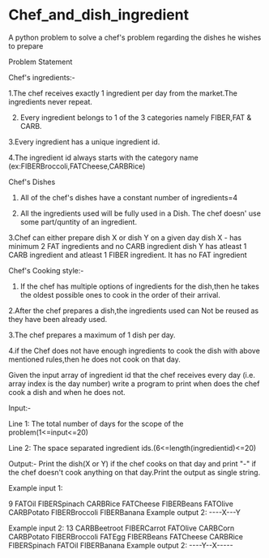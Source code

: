 # Chef_and_dish_ingredient
A python problem to solve a chef's problem regarding the dishes he wishes to prepare

Problem Statement


Chef's ingredients:-

1.The chef receives exactly 1 ingredient per day from the market.The
ingredients never repeat.

2. Every ingredient belongs to 1 of the 3 categories namely FIBER,FAT & CARB.

3.Every ingredient has a unique ingredient id.

4.The ingredient id always starts with the category name (ex:FIBERBroccoli,FATCheese,CARBRice)

Chef's Dishes

1. All of the chef's dishes have a constant number of ingredients=4

2. All the ingredients used will be fully used in a Dish. The chef doesn' use some part/quntity of an ingredient.

3.Chef can either prepare dish X or dish Y on a given day
dish X - has minimum 2 FAT ingredients and no CARB ingredient
dish Y has atleast 1 CARB ingredient and atleast 1 FIBER ingredient. It has no FAT ingredient


Chef's Cooking style:-

1. If the chef has multiple options of ingredients for the dish,then he takes the oldest possible ones to cook
in the order of their arrival.

2.After the chef prepares a dish,the ingredients used can Not be reused as they have been already used.

3.The chef prepares a maximum of 1 dish per day.

4.if the Chef does not have enough ingredients to cook the dish with above mentioned rules,then he does not
cook on that day.

Given the input array of ingredient id that the chef receives every day (i.e. array index is the day number)
write a program to print when does the chef cook a dish and when he does not.


Input:-

Line 1: The total number of days for the scope of the problem(1<=input<=20)

Line 2: The space separated ingredient ids.(6<=length(ingredientid)<=20)

Output:- Print the dish(X or Y) if the chef cooks on that day
and print "-" if the chef doesn't cook anything on that day.Print the output as  single string.

Example input 1:

9
FATOil FIBERSpinach CARBRice FATCheese FIBERBeans FATOlive CARBPotato FIBERBroccoli FIBERBanana
Example output 2:
----X---Y

Example input 2:
13
CARBBeetroot FIBERCarrot FATOlive CARBCorn CARBPotato FIBERBroccoli FATEgg FIBERBeans FATCheese CARBRice FIBERSpinach FATOil FIBERBanana
Example output 2:
----Y--X-----
